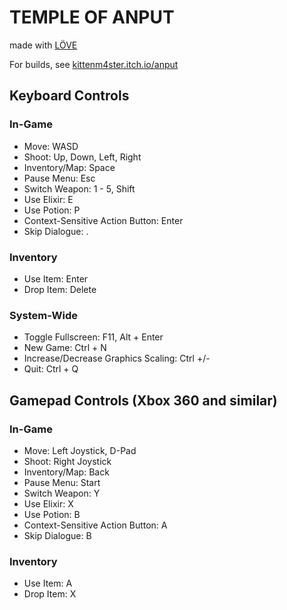 # TEMPLE OF ANPUT
made with [LÖVE](http://love2d.org)

For builds, see [kittenm4ster.itch.io/anput](http://kittenm4ster.itch.io/anput)

## Keyboard Controls
### In-Game
* Move: WASD
* Shoot: Up, Down, Left, Right
* Inventory/Map: Space
* Pause Menu: Esc
* Switch Weapon: 1 - 5, Shift
* Use Elixir: E
* Use Potion: P
* Context-Sensitive Action Button: Enter
* Skip Dialogue: .

### Inventory
* Use Item: Enter
* Drop Item: Delete

### System-Wide
* Toggle Fullscreen: F11, Alt + Enter
* New Game: Ctrl + N
* Increase/Decrease Graphics Scaling: Ctrl +/-
* Quit: Ctrl + Q

## Gamepad Controls (Xbox 360 and similar)
### In-Game
* Move: Left Joystick, D-Pad
* Shoot: Right Joystick
* Inventory/Map: Back
* Pause Menu: Start
* Switch Weapon: Y
* Use Elixir: X
* Use Potion: B
* Context-Sensitive Action Button: A
* Skip Dialogue: B

### Inventory
* Use Item: A
* Drop Item: X

